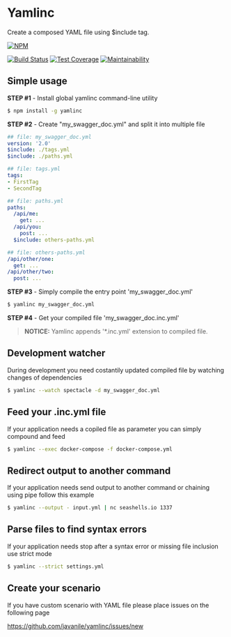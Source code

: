# Yamlinc
Create a composed YAML file using $include tag. 

[![NPM](https://nodei.co/npm/yamlinc.png?compact=true)](https://nodei.co/npm/yamlinc/)

[![Build Status](https://travis-ci.org/javanile-bot/yamlinc.svg?branch=master)](https://travis-ci.org/javanile-bot/yamlinc)
[![Test Coverage](https://api.codeclimate.com/v1/badges/43662de1f27dc3629953/test_coverage)](https://codeclimate.com/github/javanile-bot/yamlinc/test_coverage)
[![Maintainability](https://api.codeclimate.com/v1/badges/43662de1f27dc3629953/maintainability)](https://codeclimate.com/github/javanile-bot/yamlinc/maintainability)

## Simple usage

**STEP #1** - Install global yamlinc command-line utility
```bash
$ npm install -g yamlinc
```

**STEP #2** - Create "my_swagger_doc.yml" and split it into multiple file  
```yaml
## file: my_swagger_doc.yml
version: '2.0'
$include: ./tags.yml
$include: ./paths.yml
```
```yaml
## file: tags.yml
tags:
- FirstTag
- SecondTag
```
```yaml
## file: paths.yml
paths:
  /api/me:
    get: ...      
  /api/you:
    post: ...
  $include: others-paths.yml
```
```yaml
## file: others-paths.yml
/api/other/one:
  get: ...      
/api/other/two:
  post: ...
```

**STEP #3** - Simply compile the entry point 'my_swagger_doc.yml'
```bash
$ yamlinc my_swagger_doc.yml
```

**STEP #4** - Get your compiled file 'my_swagger_doc.inc.yml'
> **NOTICE:** Yamlinc appends '*.inc.yml' extension to compiled file.

## Development watcher
During development you need costantily updated compiled file by watching changes of dependencies

```bash
$ yamlinc --watch spectacle -d my_swagger_doc.yml
```

## Feed your .inc.yml file
If your application needs a copiled file as parameter you can simply compound and feed 

```bash
$ yamlinc --exec docker-compose -f docker-compose.yml
```

## Redirect output to another command
If your application needs send output to another command or chaining using pipe follow this example

```bash
$ yamlinc --output - input.yml | nc seashells.io 1337
```

## Parse files to find syntax errors
If your application needs stop after a syntax error or missing file inclusion use strict mode 

```bash
$ yamlinc --strict settings.yml
```

## Create your scenario
If you have custom scenario with YAML file please place issues on the following page

https://github.com/javanile/yamlinc/issues/new
